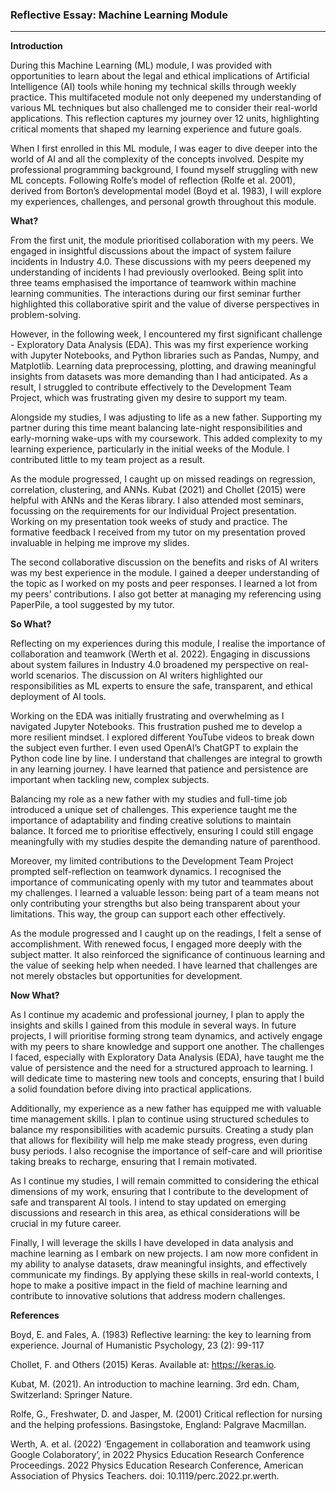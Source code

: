 ### Reflective Essay: Machine Learning Module

---

**Introduction**

During this Machine Learning (ML) module, I was provided with opportunities to learn about the legal and ethical implications of Artificial Intelligence (AI) tools while honing my technical skills through weekly practice. This multifaceted module not only deepened my understanding of various ML techniques but also challenged me to consider their real-world applications. This reflection captures my journey over 12 units, highlighting critical moments that shaped my learning experience and future goals. 

When I first enrolled in this ML module, I was eager to dive deeper into the world of AI and all the complexity of the concepts involved. Despite my professional programming background, I found myself struggling with new ML concepts. Following Rolfe’s model of reflection (Rolfe et al. 2001), derived from Borton’s developmental model (Boyd et al. 1983), I will explore my experiences, challenges, and personal growth throughout this module.

**What?**

From the first unit, the module prioritised collaboration with my peers. We engaged in insightful discussions about the impact of system failure incidents in Industry 4.0. These discussions with my peers deepened my understanding of incidents I had previously overlooked. Being split into three teams emphasised the importance of teamwork within machine learning communities. The interactions during our first seminar further highlighted this collaborative spirit and the value of diverse perspectives in problem-solving. 

However, in the following week, I encountered my first significant challenge - Exploratory Data Analysis (EDA). This was my first experience working with Jupyter Notebooks, and Python libraries such as Pandas, Numpy, and Matplotlib. Learning data preprocessing, plotting, and drawing meaningful insights from datasets was more demanding than I had anticipated. As a result, I struggled to contribute effectively to the Development Team Project, which was frustrating given my desire to support my team.

Alongside my studies, I was adjusting to life as a new father. Supporting my partner during this time meant balancing late-night responsibilities and early-morning wake-ups with my coursework. This added complexity to my learning experience, particularly in the initial weeks of the Module. I contributed little to my team project as a result.

As the module progressed, I caught up on missed readings on regression, correlation, clustering, and ANNs. Kubat (2021) and Chollet (2015) were helpful with ANNs and the Keras library. I also attended most seminars, focussing on the requirements for our Individual Project presentation. Working on my presentation took weeks of study and practice. The formative feedback I received from my tutor on my presentation proved invaluable in helping me improve my slides.

The second collaborative discussion on the benefits and risks of AI writers was my best experience in the module. I gained a deeper understanding of the topic as I worked on my posts and peer responses. I learned a lot from my peers' contributions. I also got better at managing my referencing using PaperPile, a tool suggested by my tutor.

**So What?**

Reflecting on my experiences during this module, I realise the importance of collaboration and teamwork (Werth et al. 2022). Engaging in discussions about system failures in Industry 4.0 broadened my perspective on real-world scenarios. The discussion on AI writers highlighted our responsibilities as ML experts to ensure the safe, transparent, and ethical deployment of AI tools.

Working on the EDA was initially frustrating and overwhelming as I navigated Jupyter Notebooks. This frustration pushed me to develop a more resilient mindset. I explored different YouTube videos to break down the subject even further. I even used OpenAI’s ChatGPT to explain the Python code line by line. I understand that challenges are integral to growth in any learning journey. I have learned that patience and persistence are important when tackling new, complex subjects.

Balancing my role as a new father with my studies and full-time job introduced a unique set of challenges. This experience taught me the importance of adaptability and finding creative solutions to maintain balance. It forced me to prioritise effectively, ensuring I could still engage meaningfully with my studies despite the demanding nature of parenthood.

Moreover, my limited contributions to the Development Team Project prompted self-reflection on teamwork dynamics. I recognised the importance of communicating openly with my tutor and teammates about my challenges. I learned a valuable lesson: being part of a team means not only contributing your strengths but also being transparent about your limitations. This way, the group can support each other effectively.

As the module progressed and I caught up on the readings, I felt a sense of accomplishment. With renewed focus, I engaged more deeply with the subject matter. It also reinforced the significance of continuous learning and the value of seeking help when needed. I have learned that challenges are not merely obstacles but opportunities for development.

**Now What?**

As I continue my academic and professional journey, I plan to apply the insights and skills I gained from this module in several ways. In future projects, I will prioritise forming strong team dynamics, and actively engage with my peers to share knowledge and support one another. The challenges I faced, especially with Exploratory Data Analysis (EDA), have taught me the value of persistence and the need for a structured approach to learning. I will dedicate time to mastering new tools and concepts, ensuring that I build a solid foundation before diving into practical applications.

Additionally, my experience as a new father has equipped me with valuable time management skills. I plan to continue using structured schedules to balance my responsibilities with academic pursuits. Creating a study plan that allows for flexibility will help me make steady progress, even during busy periods. I also recognise the importance of self-care and will prioritise taking breaks to recharge, ensuring that I remain motivated.

As I continue my studies, I will remain committed to considering the ethical dimensions of my work, ensuring that I contribute to the development of safe and transparent AI tools. I intend to stay updated on emerging discussions and research in this area, as ethical considerations will be crucial in my future career.

Finally, I will leverage the skills I have developed in data analysis and machine learning as I embark on new projects. I am now more confident in my ability to analyse datasets, draw meaningful insights, and effectively communicate my findings. By applying these skills in real-world contexts, I hope to make a positive impact in the field of machine learning and contribute to innovative solutions that address modern challenges.



**References**

Boyd, E. and Fales, A. (1983) Reflective learning: the key to learning from experience. Journal of Humanistic Psychology, 23 (2): 99-117

Chollet, F. and Others (2015) Keras. Available at: https://keras.io.

Kubat, M. (2021). An introduction to machine learning. 3rd edn. Cham, Switzerland: Springer Nature.

Rolfe, G., Freshwater, D. and Jasper, M. (2001) Critical reflection for nursing and the helping professions. Basingstoke, England: Palgrave Macmillan.

Werth, A. et al. (2022) ‘Engagement in collaboration and teamwork using Google Colaboratory’, in 2022 Physics Education Research Conference Proceedings. 2022 Physics Education Research Conference, American Association of Physics Teachers. doi: 10.1119/perc.2022.pr.werth.



